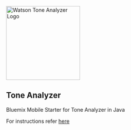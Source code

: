 <img src="https://bluemixassets.eu-gb.mybluemix.net/api/Products/image/logos/tone-analyzer.svg?key=[starter-tone-analyzer]&event=readme-image-view" alt="Watson Tone Analyzer Logo" width="200px"/>

## Tone Analyzer
Bluemix Mobile Starter for Tone Analyzer in Java

For instructions refer [here](https://github.com/ibm-bluemix-mobile-services/starter-tone-analyzer/blob/master/android/README.md)

